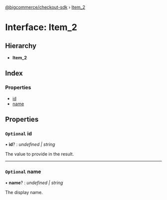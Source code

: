 [@bigcommerce/checkout-sdk](../README.md) › [Item_2](item_2.md)

# Interface: Item_2

## Hierarchy

* **Item_2**

## Index

### Properties

* [id](item_2.md#optional-id)
* [name](item_2.md#optional-name)

## Properties

### `Optional` id

• **id**? : *undefined | string*

The value to provide in the result.

___

### `Optional` name

• **name**? : *undefined | string*

The display name.
